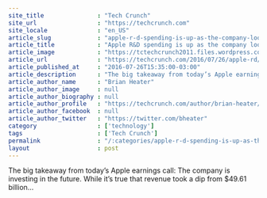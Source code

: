 ```yaml
---
site_title               : "Tech Crunch"
site_url                 : "https://techcrunch.com"
site_locale              : "en_US"
article_slug             : "apple-r-d-spending-is-up-as-the-company-looks-to-new-products"
article_title            : "Apple R&D spending is up as the company looks to new products"
article_image            : "https://tctechcrunch2011.files.wordpress.com/2016/03/516837056.jpg?w=764&h=400&crop=1"
article_url              : "https://techcrunch.com/2016/07/26/apple-rd/"
article_published_at     : "2016-07-26T15:35:00-03:00"
article_description      : "The big takeaway from today’s Apple earnings call: The company is investing in the future. While it’s true that revenue took a dip from $49.61 billion..."
article_author_name      : "Brian Heater"
article_author_image     : null
article_author_biography : null
article_author_profile   : "https://techcrunch.com/author/brian-heater/"
article_author_facebook  : null
article_author_twitter   : "https://twitter.com/bheater"
category                 : ['technology']
tags                     : ['Tech Crunch']
permalink                : "/:categories/apple-r-d-spending-is-up-as-the-company-looks-to-new-products/"
layout                   : post
---
```


The big takeaway from today’s Apple earnings call: The company is investing in the future. While it’s true that revenue took a dip from $49.61 billion...
